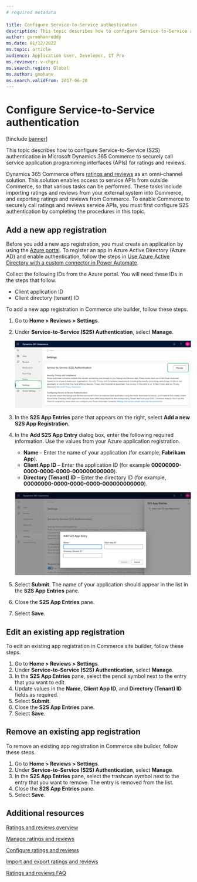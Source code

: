```yaml
---
# required metadata

title: Configure Service-to-Service authentication
description: This topic describes how to configure Service-to-Service authentication in Microsoft Dynamics 365 Commerce to securely call service APIs for ratings and reviews.
author: gvrmohanreddy
ms.date: 01/12/2022
ms.topic: article
audience: Application User, Developer, IT Pro
ms.reviewer: v-chgri
ms.search.region: Global
ms.author: gmohanv
ms.search.validFrom: 2017-06-20
---
```


# Configure Service-to-Service authentication

[!include [banner](includes/banner.md)]

This topic describes how to configure Service-to-Service (S2S) authentication in Microsoft Dynamics 365 Commerce to securely call service application programming interfaces (APIs) for ratings and reviews.

Dynamics 365 Commerce offers [ratings and reviews](ratings-reviews-overview.md) as an omni-channel solution. This solution enables access to service APIs from outside Commerce, so that various tasks can be performed. These tasks include importing ratings and reviews from your external system into Commerce, and exporting ratings and reviews from Commerce. To enable Commerce to securely call ratings and reviews service APIs, you must first configure S2S authentication by completing the procedures in this topic.

## Add a new app registration

Before you add a new app registration, you must create an application by using the [Azure portal](https://portal.azure.com). To register an app in Azure Active Directory (Azure AD) and enable authentication, follow the steps in [Use Azure Active Directory with a custom connector in Power Automate](/connectors/custom-connectors/azure-active-directory-authentication).

Collect the following IDs from the Azure portal. You will need these IDs in the steps that follow.

- Client application ID
- Client directory (tenant) ID

To add a new app registration in Commerce site builder, follow these steps.

1. Go to **Home \> Reviews \> Settings**.
1. Under **Service-to-Service (S2S) Authentication**, select **Manage**.

    ![Manage button in the Service-to-Service (S2S) Authentication section in Commerce site builder.](media/Ratings-reviews-settings-service-to-service-authentication.png)

1. In the **S2S App Entries** pane that appears on the right, select **Add a new S2S App Registration**.
1. In the **Add S2S App Entry** dialog box, enter the following required information. Use the values from your Azure application registration.

    - **Name** – Enter the name of your application (for example, **Fabrikam App**).
    - **Client App ID** – Enter the application ID (for example **00000000-0000-0000-0000-000000000000**).
    - **Directory (Tenant) ID** – Enter the directory ID (for example, **00000000-0000-0000-0000-000000000000**).

    ![Add S2S App Entry dialog box in Commerce site builder.](media/Ratings-reviews-settings-S2S-APP-entry.png)

1. Select **Submit**. The name of your application should appear in the list in the **S2S App Entries** pane.
1. Close the **S2S App Entries** pane.
1. Select **Save**.

## Edit an existing app registration

To edit an existing app registration in Commerce site builder, follow these steps.

1. Go to **Home \> Reviews \> Settings**.
1. Under **Service-to-Service (S2S) Authentication**, select **Manage**.
1. In the **S2S App Entries** pane, select the pencil symbol next to the entry that you want to edit.
1. Update values in the **Name**, **Client App ID**, and **Directory (Tenant) ID** fields as required.
1. Select **Submit**.
1. Close the **S2S App Entries** pane.
1. Select **Save**.

## Remove an existing app registration

To remove an existing app registration in Commerce site builder, follow these steps.

1. Go to **Home \> Reviews \> Settings**.
1. Under **Service-to-Service (S2S) Authentication**, select **Manage**.
1. In the **S2S App Entries** pane, select the trashcan symbol next to the entry that you want to remove. The entry is removed from the list.
1. Close the **S2S App Entries** pane.
1. Select **Save**.

## Additional resources

[Ratings and reviews overview](ratings-reviews-overview.md)

[Manage ratings and reviews](manage-reviews.md)

[Configure ratings and reviews](configure-ratings-reviews.md)

[Import and export ratings and reviews](import-export-reviews.md)

[Ratings and reviews FAQ](ratings-reviews-faq.md) 
